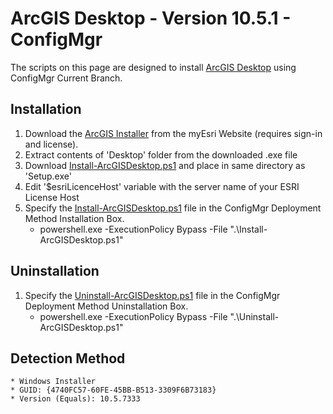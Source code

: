 # ArcGIS Desktop - Version 10.5.1 - ConfigMgr

The scripts on this page are designed to install [ArcGIS Desktop](https://desktop.arcgis.com/en/) using ConfigMgr Current Branch.

## Installation

1. Download the [ArcGIS Installer](https://my.esri.com/#/downloads) from the myEsri Website (requires sign-in and license).
1. Extract contents of 'Desktop' folder from the downloaded .exe file
1. Download [Install-ArcGISDesktop.ps1](https://github.com/aentringer/CMAppScripts/raw/master/ArcGIS/Install-ArcGISDesktop.ps1 "Install-ArcGISDesktop.ps1") and place in same directory as 'Setup.exe'
1. Edit '$esriLicenceHost' variable with the server name of your ESRI License Host
1. Specify the [Install-ArcGISDesktop.ps1](https://github.com/aentringer/CMAppScripts/raw/master/ArcGIS/Install-ArcGISDesktop.ps1 "Install-ArcGISDesktop.ps1") file in the ConfigMgr Deployment Method Installation Box.
    * powershell.exe -ExecutionPolicy Bypass -File ".\Install-ArcGISDesktop.ps1"

## Uninstallation

1. Specify the [Uninstall-ArcGISDesktop.ps1](https://github.com/aentringer/CMAppScripts/raw/master/ArcGIS/Uninstall-ArcGISDesktop.ps1 "Uninstall-ArcGISDesktop.ps1") file in the ConfigMgr Deployment Method Uninstallation Box.
    * powershell.exe -ExecutionPolicy Bypass -File ".\Uninstall-ArcGISDesktop.ps1"

## Detection Method

    * Windows Installer
    * GUID: {4740FC57-60FE-45BB-B513-3309F6B73183}
    * Version (Equals): 10.5.7333
